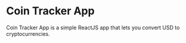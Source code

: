 # Coin Tracker App

Coin Tracker App is a simple ReactJS app that lets you convert USD to cryptocurrencies.
